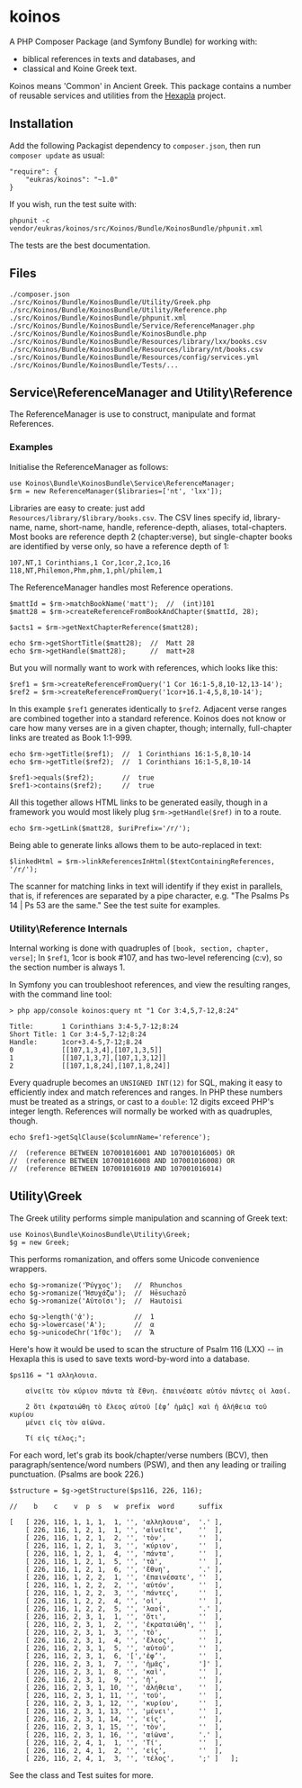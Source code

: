 # koinos

A PHP Composer Package (and Symfony Bundle) for working with:  

* biblical references in texts and databases, and 
* classical and Koine Greek text. 

Koinos means 'Common' in Ancient Greek. This package contains a number of
reusable services and utilities from the [Hexapla][hex] project. 

[hex]: http://hexap.la 

## Installation 

Add the following Packagist dependency to `composer.json`, then run `composer
update` as usual: 

    "require": {
        "eukras/koinos": "~1.0"
    }

If you wish, run the test suite with: 

    phpunit -c vendor/eukras/koinos/src/Koinos/Bundle/KoinosBundle/phpunit.xml 

The tests are the best documentation. 

## Files

    ./composer.json
    ./src/Koinos/Bundle/KoinosBundle/Utility/Greek.php
    ./src/Koinos/Bundle/KoinosBundle/Utility/Reference.php
    ./src/Koinos/Bundle/KoinosBundle/phpunit.xml
    ./src/Koinos/Bundle/KoinosBundle/Service/ReferenceManager.php
    ./src/Koinos/Bundle/KoinosBundle/KoinosBundle.php
    ./src/Koinos/Bundle/KoinosBundle/Resources/library/lxx/books.csv
    ./src/Koinos/Bundle/KoinosBundle/Resources/library/nt/books.csv
    ./src/Koinos/Bundle/KoinosBundle/Resources/config/services.yml
    ./src/Koinos/Bundle/KoinosBundle/Tests/... 


## Service\ReferenceManager and Utility\Reference

The ReferenceManager is use to construct, manipulate and format References. 

### Examples

Initialise the ReferenceManager as follows: 

    use Koinos\Bundle\KoinosBundle\Service\ReferenceManager;
    $rm = new ReferenceManager($libraries=['nt', 'lxx']); 

Libraries are easy to create: just add `Resources/library/$library/books.csv`.
The CSV lines specify id, library-name, name, short-name, handle,
reference-depth, aliases, total-chapters. Most books are reference depth 2
(chapter:verse), but single-chapter books are identified by verse only, so have
a reference depth of 1: 

    107,NT,1 Corinthians,1 Cor,1cor,2,1co,16
    118,NT,Philemon,Phm,phm,1,phl/philem,1

The ReferenceManager handles most Reference operations. 

    $mattId = $rm->matchBookName('matt');  //  (int)101
    $matt28 = $rm->createReferenceFromBookAndChapter($mattId, 28); 

    $acts1 = $rm->getNextChapterReference($matt28); 

    echo $rm->getShortTitle($matt28);  //  Matt 28
    echo $rm->getHandle($matt28);      //  matt+28

But you will normally want to work with references, which looks like this:

    $ref1 = $rm->createReferenceFromQuery('1 Cor 16:1-5,8,10-12,13-14'); 
    $ref2 = $rm->createReferenceFromQuery('1cor+16.1-4,5,8,10-14'); 

In this example `$ref1` generates identically to `$ref2`. Adjacent verse ranges
are combined together into a standard reference. Koinos does not know or care
how many verses are in a given chapter, though; internally, full-chapter links 
are treated as Book 1:1-999. 

    echo $rm->getTitle($ref1);  //  1 Corinthians 16:1-5,8,10-14 
    echo $rm->getTitle($ref2);  //  1 Corinthians 16:1-5,8,10-14

    $ref1->equals($ref2);       //  true
    $ref1->contains($ref2);     //  true

All this together allows HTML links to be generated easily, though in a
framework you would most likely plug `$rm->getHandle($ref)` in to a route. 

    echo $rm->getLink($matt28, $uriPrefix='/r/'); 

Being able to generate links allows them to be auto-replaced in text: 

    $linkedHtml = $rm->linkReferencesInHtml($textContainingReferences, '/r/'); 

The scanner for matching links in text will identify if they exist in
parallels, that is, if references are separated by a pipe character, e.g.  "The
Psalms Ps 14 | Ps 53 are the same." See the test suite for examples. 

### Utility\Reference Internals

Internal working is done with quadruples of `[book, section, chapter, verse]`;
In `$ref1`, 1cor is book #107, and has two-level referencing (c:v), so the
section number is always 1.

In Symfony you can troubleshoot references, and view the resulting ranges, with
the command line tool:

    > php app/console koinos:query nt "1 Cor 3:4,5,7-12,8:24"

    Title:       1 Corinthians 3:4-5,7-12;8:24
    Short Title: 1 Cor 3:4-5,7-12;8:24
    Handle:      1cor+3.4-5,7-12;8.24
    0            [[107,1,3,4],[107,1,3,5]]
    1            [[107,1,3,7],[107,1,3,12]]
    2            [[107,1,8,24],[107,1,8,24]]

Every quadruple becomes an `UNSIGNED INT(12)` for SQL, making it easy to
efficiently index and match references and ranges. In PHP these numbers must be
treated as a strings, or cast to a `double`: 12 digits exceed PHP's integer
length. References will normally be worked with as quadruples, though. 

    echo $ref1->getSqlClause($columnName='reference'); 

    //  (reference BETWEEN 107001016001 AND 107001016005) OR 
    //  (reference BETWEEN 107001016008 AND 107001016008) OR 
    //  (reference BETWEEN 107001016010 AND 107001016014)  

## Utility\Greek

The Greek utility performs simple manipulation and scanning of Greek text: 

    use Koinos\Bundle\KoinosBundle\Utility\Greek;
    $g = new Greek; 

This performs romanization, and offers some Unicode convenience wrappers. 

    echo $g->romanize('Ῥύγχος');   //  Rhunchos
    echo $g->romanize('Ἡσυχάζω');  //  Hēsuchazō
    echo $g->romanize('Αὑτοῖσι');  //  Hautoisi

    echo $g->length('ᾁ');          //  1
    echo $g->lowercase('Α');       //  α
    echo $g->unicodeChr('1f0c');   //  Ἄ

Here's how it would be used to scan the structure of Psalm 116 (LXX) -- in
Hexapla this is used to save texts word-by-word into a database. 

    $ps116 = "1 αλληλουια.

        αἰνεῖτε τὸν κύριον πάντα τὰ ἔθνη. ἐπαινέσατε αὐτόν πάντες οἱ λαοί.

        2 ὅτι ἐκραταιώθη τὸ ἔλεος αὐτοῦ [ἐφ’ ἡμᾶς] καὶ ἡ ἀλήθεια τοῦ κυρίου
        μένει εἰς τὸν αἰῶνα.

        Τί εἰς τέλος;";

For each word, let's grab its book/chapter/verse numbers (BCV), then
paragraph/sentence/word numbers (PSW), and then any leading or trailing
punctuation. (Psalms are book 226.) 

    $structure = $g->getStructure($ps116, 226, 116);

    //    b    c    v  p  s   w  prefix  word      suffix

    [   [ 226, 116, 1, 1, 1,  1, '', 'αλληλουια',  '.' ],
        [ 226, 116, 1, 2, 1,  1, '', 'αἰνεῖτε',    ''  ],
        [ 226, 116, 1, 2, 1,  2, '', 'τὸν',        ''  ],
        [ 226, 116, 1, 2, 1,  3, '', 'κύριον',     ''  ],
        [ 226, 116, 1, 2, 1,  4, '', 'πάντα',      ''  ],
        [ 226, 116, 1, 2, 1,  5, '', 'τὰ',         ''  ],
        [ 226, 116, 1, 2, 1,  6, '', 'ἔθνη',       '.' ],
        [ 226, 116, 1, 2, 2,  1, '', 'ἐπαινέσατε', ''  ],
        [ 226, 116, 1, 2, 2,  2, '', 'αὐτόν',      ''  ],
        [ 226, 116, 1, 2, 2,  3, '', 'πάντες',     ''  ],
        [ 226, 116, 1, 2, 2,  4, '', 'οἱ',         ''  ],
        [ 226, 116, 1, 2, 2,  5, '', 'λαοί',       '.' ],
        [ 226, 116, 2, 3, 1,  1, '', 'ὅτι',        ''  ],
        [ 226, 116, 2, 3, 1,  2, '', 'ἐκραταιώθη', ''  ],
        [ 226, 116, 2, 3, 1,  3, '', 'τὸ',         ''  ],
        [ 226, 116, 2, 3, 1,  4, '', 'ἔλεος',      ''  ],
        [ 226, 116, 2, 3, 1,  5, '', 'αὐτοῦ',      ''  ],
        [ 226, 116, 2, 3, 1,  6, '[','ἐφ’',        ''  ],
        [ 226, 116, 2, 3, 1,  7, '', 'ἡμᾶς',       ']' ],
        [ 226, 116, 2, 3, 1,  8, '', 'καὶ',        ''  ],
        [ 226, 116, 2, 3, 1,  9, '', 'ἡ',          ''  ],
        [ 226, 116, 2, 3, 1, 10, '', 'ἀλήθεια',    ''  ],
        [ 226, 116, 2, 3, 1, 11, '', 'τοῦ',        ''  ],
        [ 226, 116, 2, 3, 1, 12, '', 'κυρίου',     ''  ],
        [ 226, 116, 2, 3, 1, 13, '', 'μένει',      ''  ],
        [ 226, 116, 2, 3, 1, 14, '', 'εἰς',        ''  ],
        [ 226, 116, 2, 3, 1, 15, '', 'τὸν',        ''  ],
        [ 226, 116, 2, 3, 1, 16, '', 'αἰῶνα',      '.' ],
        [ 226, 116, 2, 4, 1,  1, '', 'Τί',         ''  ],
        [ 226, 116, 2, 4, 1,  2, '', 'εἰς',        ''  ],
        [ 226, 116, 2, 4, 1,  3, '', 'τέλος',      ';' ]   ];  

See the class and Test suites for more. 

